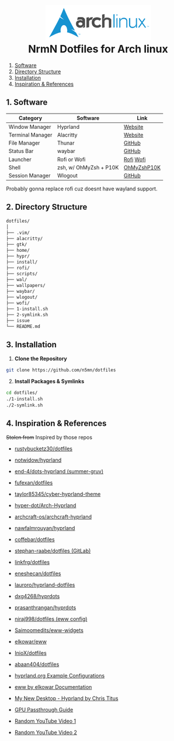 <h1 align="center">
  <img src="https://raw.githubusercontent.com/archlinux/.github/main/profile/archlinux-logo-dark-scalable.svg" height="96px" />
  <br>
  NrmN Dotfiles for Arch linux
</h1>

1. [Software](#1-software)
2. [Directory Structure](#2-directory-structure)
3. [Installation](#3-installation)
4. [Inspiration & References](#4-inspiration--references)

## 1. Software
| Category               | Software               | Link                                          |
|------------------------|------------------------|-----------------------------------------------|
| Window Manager         | Hyprland               | [Website](https://hyprland.org/)              |
| Terminal Manager       | Alacritty              | [Website](https://alacritty.org/)             |
| File Manager           | Thunar                 | [GitHub](https://github.com/xfce-mirror/thunar) |
| Status Bar             | waybar                 | [GitHub](https://github.com/Alexays/Waybar)   |
| Launcher               | Rofi or Wofi          | [Rofi](https://github.com/davatorium/rofi) [Wofi](https://hg.sr.ht/~scoopta/wofi) |
| Shell                  | zsh, w/ OhMyZsh + P10K | [OhMyZsh](https://github.com/ohmyzsh/ohmyzsh/wiki/Installing-ZSH)[P10K](https://github.com/romkatv/powerlevel10k) |
| Session Manager        | Wlogout                | [GitHub](https://github.com/ArtsyMacaw/wlogout) |

Probably gonna replace rofi cuz doesnt have wayland support.

## 2. Directory Structure

```
dotfiles/
│
├── .vim/
├── alacritty/
├── gtk/
├── home/
├── hypr/
├── install/
├── rofi/
├── scripts/
├── wal/
├── wallpapers/
├── waybar/
├── wlogout/
├── wofi/
├── 1-install.sh
├── 2-symlink.sh
├── issue
└── README.md
```

## 3. Installation

1. **Clone the Repository**

```bash
git clone https://github.com/n5mn/dotfiles
```

2. **Install Packages & Symlinks**

```bash
cd dotfiles/
./1-install.sh
./2-symlink.sh
```

## 4. Inspiration & References

~~Stolen from~~ Inspired by those repos

- [rustybucketz30/dotfiles](https://github.com/rustybucketz30/dotfiles)
- [notwidow/hyprland](https://github.com/notwidow/hyprland)
- [end-4/dots-hyprland (summer-gruv)](https://github.com/end-4/dots-hyprland/tree/summer-gruv)
- [fufexan/dotfiles](https://github.com/fufexan/dotfiles)
- [taylor85345/cyber-hyprland-theme](https://github.com/taylor85345/cyber-hyprland-theme)
- [hyper-dot/Arch-Hyprland](https://github.com/hyper-dot/Arch-Hyprland)
- [archcraft-os/archcraft-hyprland](https://github.com/archcraft-os/archcraft-hyprland)
- [nawfalmrouyan/hyprland](https://github.com/nawfalmrouyan/hyprland)
- [coffebar/dotfiles](https://github.com/coffebar/dotfiles)
- [stephan-raabe/dotfiles (GitLab)](https://gitlab.com/stephan-raabe/dotfiles)
- [linkfrg/dotfiles](https://github.com/linkfrg/dotfiles)
- [eneshecan/dotfiles](https://github.com/eneshecan/dotfiles)
- [lauroro/hyprland-dotfiles](https://github.com/lauroro/hyprland-dotfiles)
- [dxg4268/hyprdots](https://github.com/dxg4268/hyprdots)
- [prasanthrangan/hyprdots](https://github.com/prasanthrangan/hyprdots)
- [niraj998/dotfiles (eww config)](https://github.com/niraj998/dotfiles/tree/main/.config/eww)
- [Saimoomedits/eww-widgets](https://github.com/Saimoomedits/eww-widgets)
- [elkowar/eww](https://github.com/elkowar/eww)
- [InioX/dotfiles](https://github.com/InioX/dotfiles/)
- [abaan404/dotfiles](https://github.com/abaan404/dotfiles)
- [hyprland.org Example Configurations](https://wiki.hyprland.org/Configuring/Example-configurations/)
- [eww by elkowar Documentation](https://elkowar.github.io/eww/)

- [My New Desktop - Hyprland by Chris Titus](https://christitus.com/my-new-desktop-hyprland/)
- [GPU Passthrough Guide](https://www.youtube.com/watch?v=EujO_5KvCCo)
- [Random YouTube Video 1](https://www.youtube.com/watch?v=_nyStxAI75s)
- [Random YouTube Video 2](https://www.youtube.com/watch?v=nNvciN4sGKQ&t=69s)
